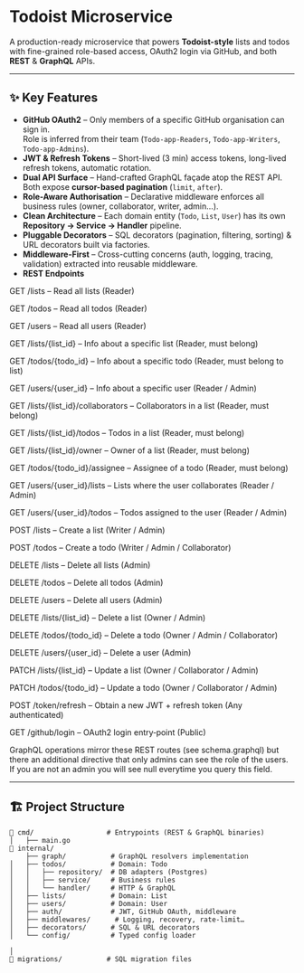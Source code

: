 # Todoist Microservice

A production-ready microservice that powers **Todoist-style** lists and todos with fine-grained role-based access, OAuth2 login via GitHub, and both **REST** & **GraphQL** APIs.

---

## ✨ Key Features

* **GitHub OAuth2** – Only members of a specific GitHub organisation can sign in.  
  Role is inferred from their team (`Todo-app-Readers`, `Todo-app-Writers`, `Todo-app-Admins`).
* **JWT & Refresh Tokens** – Short-lived (3 min) access tokens, long-lived refresh tokens, automatic rotation.
* **Dual API Surface** – Hand-crafted GraphQL façade atop the REST API.  
  Both expose **cursor-based pagination** (`limit`, `after`).
* **Role-Aware Authorisation** – Declarative middleware enforces all business rules (owner, collaborator, writer, admin…).
* **Clean Architecture** – Each domain entity (`Todo`, `List`, `User`) has its own **Repository → Service → Handler** pipeline.
* **Pluggable Decorators** – SQL decorators (pagination, filtering, sorting) & URL decorators built via factories.
* **Middleware-First** – Cross-cutting concerns (auth, logging, tracing, validation) extracted into reusable middleware.
* **REST Endpoints**

GET /lists – Read all lists (Reader)

GET /todos – Read all todos (Reader)

GET /users – Read all users (Reader)

GET /lists/{list_id} – Info about a specific list (Reader, must belong)

GET /todos/{todo_id} – Info about a specific todo (Reader, must belong to list)

GET /users/{user_id} – Info about a specific user (Reader / Admin)

GET /lists/{list_id}/collaborators – Collaborators in a list (Reader, must belong)

GET /lists/{list_id}/todos – Todos in a list (Reader, must belong)

GET /lists/{list_id}/owner – Owner of a list (Reader, must belong)

GET /todos/{todo_id}/assignee – Assignee of a todo (Reader, must belong)

GET /users/{user_id}/lists – Lists where the user collaborates (Reader / Admin)

GET /users/{user_id}/todos – Todos assigned to the user (Reader / Admin)

POST /lists – Create a list (Writer / Admin)

POST /todos – Create a todo (Writer / Admin / Collaborator)

DELETE /lists – Delete all lists (Admin)

DELETE /todos – Delete all todos (Admin)

DELETE /users – Delete all users (Admin)

DELETE /lists/{list_id} – Delete a list (Owner / Admin)

DELETE /todos/{todo_id} – Delete a todo (Owner / Admin / Collaborator)

DELETE /users/{user_id} – Delete a user (Admin)

PATCH /lists/{list_id} – Update a list (Owner / Collaborator / Admin)

PATCH /todos/{todo_id} – Update a todo (Owner / Collaborator / Admin)

POST /token/refresh – Obtain a new JWT + refresh token (Any authenticated)

GET /github/login – OAuth2 login entry‑point (Public)

GraphQL operations mirror these REST routes (see schema.graphql) but there an additional directive that only admins can see the role of the users. If you are not an admin you will
see null everytime you query this field.


---

## 🏗️ Project Structure

```text
📁 cmd/                  # Entrypoints (REST & GraphQL binaries)
│   ├── main.go
📁 internal/
    ├── graph/           # GraphQL resolvers implementation
│   ├── todos/           # Domain: Todo
│   │   ├── repository/  # DB adapters (Postgres)
│   │   ├── service/     # Business rules
│   │   └── handler/     # HTTP & GraphQL
│   ├── lists/           # Domain: List
│   ├── users/           # Domain: User
│   ├── auth/            # JWT, GitHub OAuth, middleware
│   ├── middlewares/      # Logging, recovery, rate-limit…
│   ├── decorators/      # SQL & URL decorators
│   └── config/          # Typed config loader
      
│
📁 migrations/           # SQL migration files
